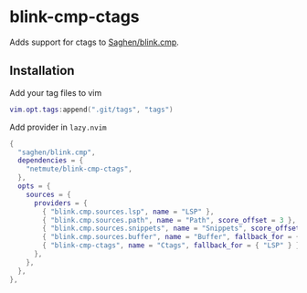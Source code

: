 # blink-cmp-ctags

Adds support for ctags to [Saghen/blink.cmp](https://github.com/Saghen/blink.cmp).

## Installation
Add your tag files to vim
```lua
vim.opt.tags:append(".git/tags", "tags")
```
Add provider in `lazy.nvim`
```lua
{
  "saghen/blink.cmp",
  dependencies = {
    "netmute/blink-cmp-ctags",
  },
  opts = {
    sources = {
      providers = {
        { "blink.cmp.sources.lsp", name = "LSP" },
        { "blink.cmp.sources.path", name = "Path", score_offset = 3 },
        { "blink.cmp.sources.snippets", name = "Snippets", score_offset = -3 },
        { "blink.cmp.sources.buffer", name = "Buffer", fallback_for = { "LSP" } },
        { "blink-cmp-ctags", name = "Ctags", fallback_for = { "LSP" } },
      },
    },
  },
},
```

